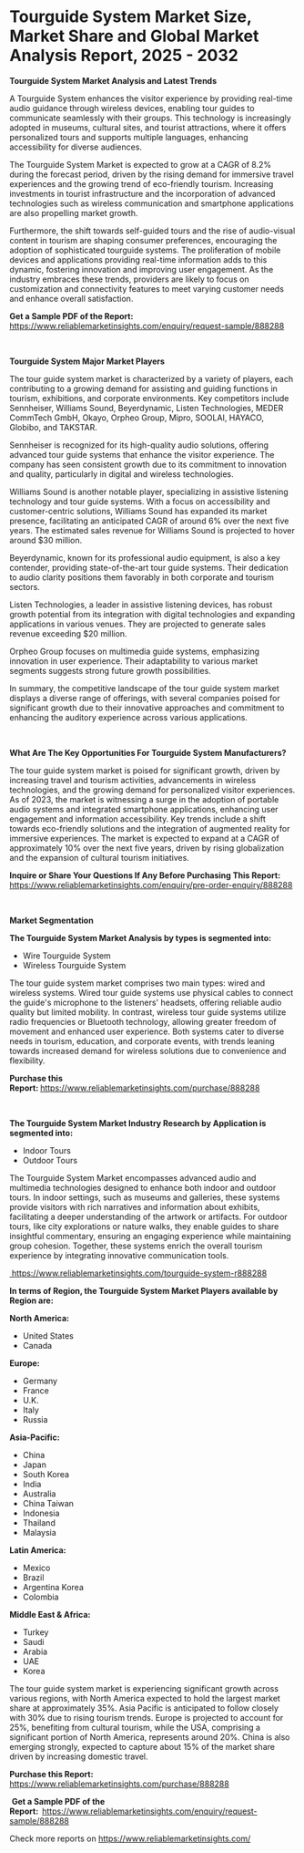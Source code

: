 <p><h1>Tourguide System Market Size, Market Share and Global Market Analysis Report, 2025 - 2032</h1></p><p><strong>Tourguide System Market Analysis and Latest Trends</strong></p>
<p><p>A Tourguide System enhances the visitor experience by providing real-time audio guidance through wireless devices, enabling tour guides to communicate seamlessly with their groups. This technology is increasingly adopted in museums, cultural sites, and tourist attractions, where it offers personalized tours and supports multiple languages, enhancing accessibility for diverse audiences. </p><p>The Tourguide System Market is expected to grow at a CAGR of 8.2% during the forecast period, driven by the rising demand for immersive travel experiences and the growing trend of eco-friendly tourism. Increasing investments in tourist infrastructure and the incorporation of advanced technologies such as wireless communication and smartphone applications are also propelling market growth. </p><p>Furthermore, the shift towards self-guided tours and the rise of audio-visual content in tourism are shaping consumer preferences, encouraging the adoption of sophisticated tourguide systems. The proliferation of mobile devices and applications providing real-time information adds to this dynamic, fostering innovation and improving user engagement. As the industry embraces these trends, providers are likely to focus on customization and connectivity features to meet varying customer needs and enhance overall satisfaction.</p></p>
<p><strong>Get a Sample PDF of the Report:&nbsp;</strong> <a href="https://www.reliablemarketinsights.com/enquiry/request-sample/888288?utm_campaign=2143&utm_medium=2&utm_source=Github&utm_content=ia&utm_term=21022025&utm_id=tourguide-system">https://www.reliablemarketinsights.com/enquiry/request-sample/888288</a></p>
<p>&nbsp;</p>
<p><strong>Tourguide System Major Market Players</strong></p>
<p><p>The tour guide system market is characterized by a variety of players, each contributing to a growing demand for assisting and guiding functions in tourism, exhibitions, and corporate environments. Key competitors include Sennheiser, Williams Sound, Beyerdynamic, Listen Technologies, MEDER CommTech GmbH, Okayo, Orpheo Group, Mipro, SOOLAI, HAYACO, Globibo, and TAKSTAR.</p><p>Sennheiser is recognized for its high-quality audio solutions, offering advanced tour guide systems that enhance the visitor experience. The company has seen consistent growth due to its commitment to innovation and quality, particularly in digital and wireless technologies.</p><p>Williams Sound is another notable player, specializing in assistive listening technology and tour guide systems. With a focus on accessibility and customer-centric solutions, Williams Sound has expanded its market presence, facilitating an anticipated CAGR of around 6% over the next five years. The estimated sales revenue for Williams Sound is projected to hover around $30 million.</p><p>Beyerdynamic, known for its professional audio equipment, is also a key contender, providing state-of-the-art tour guide systems. Their dedication to audio clarity positions them favorably in both corporate and tourism sectors.</p><p>Listen Technologies, a leader in assistive listening devices, has robust growth potential from its integration with digital technologies and expanding applications in various venues. They are projected to generate sales revenue exceeding $20 million.</p><p>Orpheo Group focuses on multimedia guide systems, emphasizing innovation in user experience. Their adaptability to various market segments suggests strong future growth possibilities.</p><p>In summary, the competitive landscape of the tour guide system market displays a diverse range of offerings, with several companies poised for significant growth due to their innovative approaches and commitment to enhancing the auditory experience across various applications.</p></p>
<p>&nbsp;</p>
<p><strong>What Are The Key Opportunities For Tourguide System Manufacturers?</strong></p>
<p><p>The tour guide system market is poised for significant growth, driven by increasing travel and tourism activities, advancements in wireless technologies, and the growing demand for personalized visitor experiences. As of 2023, the market is witnessing a surge in the adoption of portable audio systems and integrated smartphone applications, enhancing user engagement and information accessibility. Key trends include a shift towards eco-friendly solutions and the integration of augmented reality for immersive experiences. The market is expected to expand at a CAGR of approximately 10% over the next five years, driven by rising globalization and the expansion of cultural tourism initiatives.</p></p>
<p><strong>Inquire or Share Your Questions If Any Before Purchasing This Report:</strong> <a href="https://www.reliablemarketinsights.com/enquiry/pre-order-enquiry/888288?utm_campaign=2143&utm_medium=2&utm_source=Github&utm_content=ia&utm_term=21022025&utm_id=tourguide-system">https://www.reliablemarketinsights.com/enquiry/pre-order-enquiry/888288</a></p>
<p>&nbsp;</p>
<p><strong>Market Segmentation</strong></p>
<p><strong>The Tourguide System Market Analysis by types is segmented into:</strong></p>
<p><ul><li>Wire Tourguide System</li><li>Wireless Tourguide System</li></ul></p>
<p><p>The tour guide system market comprises two main types: wired and wireless systems. Wired tour guide systems use physical cables to connect the guide's microphone to the listeners' headsets, offering reliable audio quality but limited mobility. In contrast, wireless tour guide systems utilize radio frequencies or Bluetooth technology, allowing greater freedom of movement and enhanced user experience. Both systems cater to diverse needs in tourism, education, and corporate events, with trends leaning towards increased demand for wireless solutions due to convenience and flexibility.</p></p>
<p><strong>Purchase this Report:&nbsp;</strong><a href="https://www.reliablemarketinsights.com/purchase/888288?utm_campaign=2143&utm_medium=2&utm_source=Github&utm_content=ia&utm_term=21022025&utm_id=tourguide-system">https://www.reliablemarketinsights.com/purchase/888288</a></p>
<p>&nbsp;</p>
<p><strong>The Tourguide System Market Industry Research by Application is segmented into:</strong></p>
<p><ul><li>Indoor Tours</li><li>Outdoor Tours</li></ul></p>
<p><p>The Tourguide System Market encompasses advanced audio and multimedia technologies designed to enhance both indoor and outdoor tours. In indoor settings, such as museums and galleries, these systems provide visitors with rich narratives and information about exhibits, facilitating a deeper understanding of the artwork or artifacts. For outdoor tours, like city explorations or nature walks, they enable guides to share insightful commentary, ensuring an engaging experience while maintaining group cohesion. Together, these systems enrich the overall tourism experience by integrating innovative communication tools.</p></p>
<p><a href="https://www.reliablemarketinsights.com/tourguide-system-r888288?utm_campaign=2143&utm_medium=2&utm_source=Github&utm_content=ia&utm_term=21022025&utm_id=tourguide-system">&nbsp;https://www.reliablemarketinsights.com/tourguide-system-r888288</a></p>
<p><strong>In terms of Region, the Tourguide System Market Players available by Region are:</strong></p>
<p>
    <p> <strong> North America: </strong>
        <ul>
            <li>United States</li>
            <li>Canada</li>
        </ul>
        </p> 
    <p> <strong> Europe: </strong>
        <ul>
            <li>Germany</li>
            <li>France</li>
            <li>U.K.</li>
            <li>Italy</li>
            <li>Russia</li>
        </ul>
        </p> 
    <p> <strong> Asia-Pacific: </strong>
        <ul>
            <li>China</li>
            <li>Japan</li>
            <li>South Korea</li>
            <li>India</li>
            <li>Australia</li>
            <li>China Taiwan</li>
            <li>Indonesia</li>
            <li>Thailand</li>
            <li>Malaysia</li>
        </ul>
        </p> 
    <p> <strong> Latin America: </strong>
        <ul>
            <li>Mexico</li>
            <li>Brazil</li>
            <li>Argentina Korea</li>
            <li>Colombia</li>
        </ul>
        </p> 
    <p> <strong> Middle East & Africa: </strong>
        <ul>
            <li>Turkey</li>
            <li>Saudi</li>
            <li>Arabia</li>
            <li>UAE</li>
            <li>Korea</li>
        </ul>
    </p>
    </p>
<p><p>The tour guide system market is experiencing significant growth across various regions, with North America expected to hold the largest market share at approximately 35%. Asia Pacific is anticipated to follow closely with 30% due to rising tourism trends. Europe is projected to account for 25%, benefiting from cultural tourism, while the USA, comprising a significant portion of North America, represents around 20%. China is also emerging strongly, expected to capture about 15% of the market share driven by increasing domestic travel.</p></p>
<p><strong>Purchase this Report: </strong><a href="https://www.reliablemarketinsights.com/purchase/888288?utm_campaign=2143&utm_medium=2&utm_source=Github&utm_content=ia&utm_term=21022025&utm_id=tourguide-system">https://www.reliablemarketinsights.com/purchase/888288</a></p>
<p>&nbsp;<strong>Get a Sample PDF of the Report:&nbsp;&nbsp;</strong><a href="https://www.reliablemarketinsights.com/enquiry/request-sample/888288?utm_campaign=2143&utm_medium=2&utm_source=Github&utm_content=ia&utm_term=21022025&utm_id=tourguide-system">https://www.reliablemarketinsights.com/enquiry/request-sample/888288</a></p>
<p><strong></strong></p>
<p>Check more reports on <a href="https://www.reliablemarketinsights.com/?utm_campaign=2143&utm_medium=2&utm_source=Github&utm_content=ia&utm_term=21022025&utm_id=tourguide-system">https://www.reliablemarketinsights.com/</a></p>